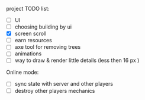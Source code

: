 project TODO list:

- [ ] UI
- [ ] choosing building by ui
- [x] screen scroll
- [ ] earn resources
- [ ] axe tool for removing trees
- [ ] animations
- [ ] way to draw & render little details (less then 16 px )

Online mode:

- [ ] sync state with server and other players
- [ ] destroy other players mechanics
